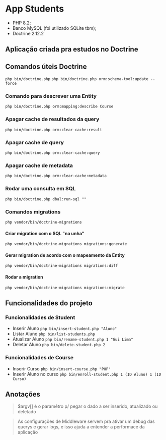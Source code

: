 # App Students

- PHP 8.2;
- Banco MySQL (foi utilizado SQLite tbm);
- Doctrine 2.12.2

## Aplicação criada pra estudos no Doctrine

## Comandos úteis Doctrine

`php bin/doctrine.php`
`php bin/doctrine.php orm:schema-tool:update --force`

### Comando para descrever uma Entity
`php bin/doctrine.php orm:mapping:describe Course`

### Apagar cache de resultados da query
`php bin/doctrine.php orm:clear-cache:result`

### Apagar cache de query
`php bin/doctrine.php orm:clear-cache:query`

### Apagar cache de metadata
`php bin/doctrine.php orm:clear-cache:metadata`

### Rodar uma consulta em SQL
`php bin/doctrine.php dbal:run-sql ""`

### Comandos migrations
`php vendor/bin/doctrine-migrations`

#### Criar migration com o SQL "na unha"
`php vendor/bin/doctrine-migrations migrations:generate`

#### Gerar migration de acordo com o mapeamento da Entity
`php vendor/bin/doctrine-migrations migrations:diff`

#### Rodar a migration
`php vendor/bin/doctrine-migrations migrations:migrate`

## Funcionalidades do projeto

### Funcionalidades de Student
- Inserir Aluno `php bin/insert-student.php "Aluno"`
- Listar Aluno `php bin/list-students.php`
- Atualizar Aluno `php bin/rename-student.php 1 "Gui Lima"`
- Deletar Aluno `php bin/delete-student.php 2`

### Funcionalidades de Course
- Inserir Curso `php bin/insert-course.php "PHP"`
- Inserir Aluno no curso `php bin/enroll-student.php 1 (ID Aluno) 1 (ID Curso)`

## Anotações 
> $argv[] é o paramêtro p/ pegar o dado a ser inserido, atualizado ou deletado 

> As configurações de Middleware servem pra ativar um debug das querys e gerar logs, e isso ajuda a entender a performace da aplicação


